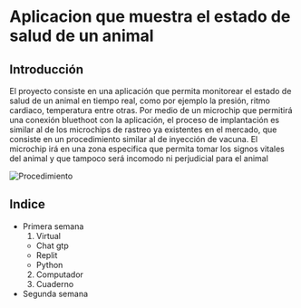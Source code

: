 # Aplicacion que muestra el estado de salud de un animal
## Introducción
El proyecto consiste en una aplicación que permita monitorear el estado de salud de un animal en tiempo real, como por ejemplo la presión, ritmo cardiaco, temperatura entre otras. Por medio de un microchip que permitirá una conexión bluethoot con la aplicación, el proceso de implantación es similar al de los microchips de rastreo ya existentes en el mercado, que consiste en un procedimiento similar al de inyección de vacuna. El microchip irá en una zona especifica que permita tomar los signos vitales del animal y que tampoco será incomodo ni perjudicial para el animal

![Procedimiento](https://bogota.gov.co/sites/default/files/inline-images/whatsapp-image-2021-06-22-at-16.50.42_0.jpeg)

## Indice
* Primera semana 
  1. Virtual
    - Chat gtp
    - Replit
    - Python
  2. Computador
  3. Cuaderno 
* Segunda semana
